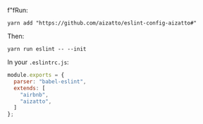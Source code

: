 f"fRun:
```
yarn add "https://github.com/aizatto/eslint-config-aizatto#"
```

Then:

```
yarn run eslint -- --init
```

In your `.eslintrc.js`:

```js
module.exports = {
  parser: "babel-eslint",
  extends: [
    "airbnb",
    "aizatto",
  ]
};
```
